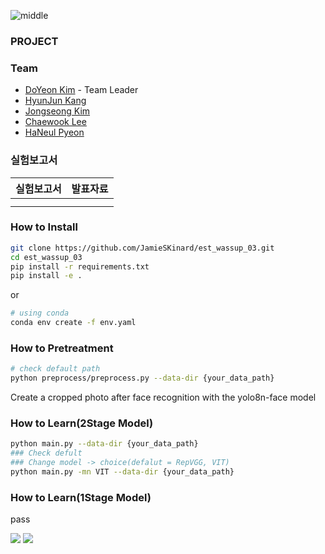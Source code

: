 ![middle](https://capsule-render.vercel.app/api?type=cylinder&color=0147FF&height=150&section=header&text=Wassup&fontColor=FFFFFF&fontSize=70&animation=fadeIn&fontAlignY=55)
### PROJECT

### Team
- [DoYeon Kim](https://github.com/electronicguy97) - Team Leader
- [HyunJun Kang](https://github.com/)
- [Jongseong Kim](https://github.com/JamieSKinard)
- [Chaewook Lee](https://github.com/leecw12)
- [HaNeul Pyeon](https://github.com/Haneul1002)

### 실험보고서
|실험보고서|발표자료|
|---|---|
|||
|||

### How to Install
```bash
git clone https://github.com/JamieSKinard/est_wassup_03.git
cd est_wassup_03
pip install -r requirements.txt
pip install -e .
```
or
```bash
# using conda
conda env create -f env.yaml
```

### How to Pretreatment
```bash
# check default path
python preprocess/preprocess.py --data-dir {your_data_path}
```
Create a cropped photo after face recognition with the yolo8n-face model

### How to Learn(2Stage Model)
```bash
python main.py --data-dir {your_data_path}
### Check defult
### Change model -> choice(defalut = RepVGG, VIT)
python main.py -mn VIT --data-dir {your_data_path}
```

### How to Learn(1Stage Model)
pass



<img src="https://img.shields.io/badge/PyTorch-EE4C2C?style=for-the-badge&logo=PyTorch&logoColor=white"> <img src = "https://img.shields.io/badge/python-3776AB?style=for-the-badge&logo=python&logoColor=white">
